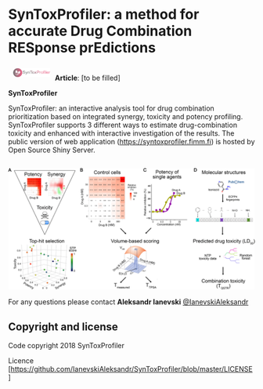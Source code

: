 # SynToxProfiler: a method for accurate Drug Combination RESponse prEdictions



<a href="https://synergyfinder.fimm.fi"><img style="width:15%" width = "15%" src="https://github.com/IanevskiAleksandr/SynToxProfiler/blob/master/logo.png" align="left" hspace="10" vspace="6"></a>
<br>
**Article**: [to be filled]

<p style="text-align:justify;"> <b>SynToxProfiler</b> 
  
  SynToxProfiler: an interactive analysis tool for drug combination prioritization based on integrated synergy, toxicity and potency profiling. SynToxProfiler supports 3 different ways to estimate drug-combination toxicity and enhanced with interactive investigation of the results. The public version of web application (https://syntoxprofiler.fimm.fi) is hosted by Open Source Shiny Server.</p>

##


![alt text](https://github.com/IanevskiAleksandr/SynToxProfiler/blob/master/FigWorkFlow.png)


For any questions please contact **Aleksandr Ianevski** [@IanevskiAleksandr](aleksandr.ianevski@helsinki.fi)

## Copyright and license

Code copyright 2018 SynToxProfiler

Licence [https://github.com/IanevskiAleksandr/SynToxProfiler/blob/master/LICENSE]

